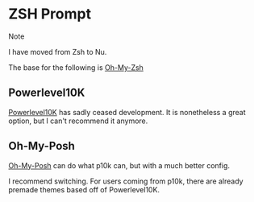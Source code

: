 # ZSH Prompt

> [!NOTE]
> I have moved from Zsh to Nu.

The base for the following is [Oh-My-Zsh](https://ohmyz.sh/)

## Powerlevel10K

[Powerlevel10K](https://github.com/romkatv/powerlevel10k) has sadly ceased development. It is nonetheless a great option, but I can't recommend it anymore.

## Oh-My-Posh

[Oh-My-Posh](https://ohmyposh.dev/) can do what p10k can, but with a much better config.

I recommend switching. For users coming from p10k, there are already premade themes based off of Powerlevel10K.
